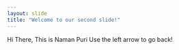 ```yaml
---
layout: slide
title: "Welcome to our second slide!"
---
```

Hi There, This is Naman Puri
Use the left arrow to go back!
